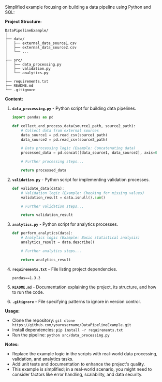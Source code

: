 Simplified example focusing on building a data pipeline using Python and SQL:

**Project Structure:**
```
DataPipelineExample/
│
├── data/
│   ├── external_data_source1.csv
│   ├── external_data_source2.csv
│   └── ...
│
├── src/
│   ├── data_processing.py
│   ├── validation.py
│   └── analytics.py
│
├── requirements.txt
├── README.md
└── .gitignore
```

**Content:**

1. **`data_processing.py`** - Python script for building data pipelines.
   ```python
   import pandas as pd

   def collect_and_process_data(source1_path, source2_path):
       # Collect data from external sources
       data_source1 = pd.read_csv(source1_path)
       data_source2 = pd.read_csv(source2_path)

       # Data processing logic (Example: Concatenating data)
       processed_data = pd.concat([data_source1, data_source2], axis=0)

       # Further processing steps...

       return processed_data
   ```

2. **`validation.py`** - Python script for implementing validation processes.
   ```python
   def validate_data(data):
       # Validation logic (Example: Checking for missing values)
       validation_result = data.isnull().sum()

       # Further validation steps...

       return validation_result
   ```

3. **`analytics.py`** - Python script for analytics processes.
   ```python
   def perform_analytics(data):
       # Analytics logic (Example: Basic statistical analysis)
       analytics_result = data.describe()

       # Further analytics steps...

       return analytics_result
   ```

4. **`requirements.txt`** - File listing project dependencies.
   ```
   pandas==1.3.3
   ```

5. **`README.md`** - Documentation explaining the project, its structure, and how to run the code.

6. **`.gitignore`** - File specifying patterns to ignore in version control.

**Usage:**

- Clone the repository: `git clone https://github.com/yourusername/DataPipelineExample.git`
- Install dependencies: `pip install -r requirements.txt`
- Run the pipeline: `python src/data_processing.py`

**Notes:**
- Replace the example logic in the scripts with real-world data processing, validation, and analytics tasks.
- Add unit tests and documentation to enhance the project's quality.
- This example is simplified; in a real-world scenario, you might need to consider factors like error handling, scalability, and data security.
